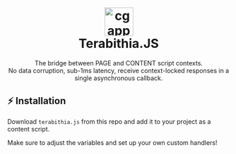 <h1 align="center">
  <img alt="cgapp logo" src="https://i.imgur.com/mnmnMvu.png" width="65px"/><br/>
  Terabithia.JS
</h1>
<p align="center">
    The bridge between PAGE and CONTENT script contexts.
    </br>
    No data corruption, sub-1ms latency, receive context-locked responses in a single asynchronous callback.
</p>

## ⚡️ Installation

Download `terabithia.js` from this repo and add it to your project as a content script.

Make sure to adjust the variables and set up your own custom handlers!